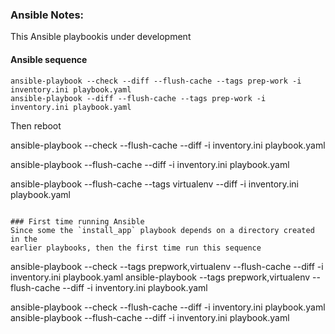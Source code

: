### Ansible Notes:
This Ansible playbookis under development 

#### Ansible sequence
```
ansible-playbook --check --diff --flush-cache --tags prep-work -i inventory.ini playbook.yaml
ansible-playbook --diff --flush-cache --tags prep-work -i inventory.ini playbook.yaml
```
Then reboot


ansible-playbook --check --flush-cache --diff -i inventory.ini playbook.yaml 

ansible-playbook --flush-cache --diff -i inventory.ini playbook.yaml

ansible-playbook --flush-cache --tags virtualenv --diff -i inventory.ini playbook.yaml
```

### First time running Ansible
Since some the `install_app` playbook depends on a directory created in the
earlier playbooks, then the first time run this sequence

```
ansible-playbook --check --tags prepwork,virtualenv --flush-cache --diff -i inventory.ini playbook.yaml
ansible-playbook --tags prepwork,virtualenv --flush-cache --diff -i inventory.ini playbook.yaml

ansible-playbook --check --flush-cache --diff -i inventory.ini playbook.yaml
ansible-playbook --flush-cache --diff -i inventory.ini playbook.yaml
```

